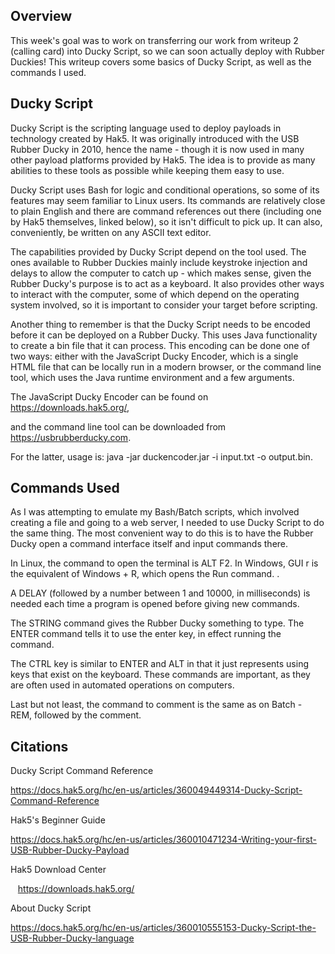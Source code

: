 Overview
--------

This week's goal was to work on transferring our work from writeup 2 (calling card) into Ducky Script, so we can soon actually deploy with Rubber Duckies! This writeup covers some basics of Ducky Script, as well as the commands I used.


Ducky Script
------------

Ducky Script is the scripting language used to deploy payloads in technology created by Hak5. It was originally introduced with the USB Rubber Ducky in 2010, hence the name - though it is now used in many other payload platforms provided by Hak5. The idea is to provide as many abilities to these tools as possible while keeping them easy to use.

Ducky Script uses Bash for logic and conditional operations, so some of its features may seem familiar to Linux users. Its commands are relatively close to plain English and there are command references out there (including one by Hak5 themselves, linked below), so it isn't difficult to pick up. It can also, conveniently, be written on any ASCII text editor.

The capabilities provided by Ducky Script depend on the tool used. The ones available to Rubber Duckies mainly include keystroke injection and delays to allow the computer to catch up - which makes sense, given the Rubber Ducky's purpose is to act as a keyboard. It also provides other ways to interact with the computer, some of which depend on the operating system involved, so it is important to consider your target before scripting.

Another thing to remember is that the Ducky Script needs to be encoded before it can be deployed on a Rubber Ducky. This uses Java functionality to create a bin file that it can process. This encoding can be done one of two ways: either with the JavaScript Ducky Encoder, which is a single HTML file that can be locally run in a modern browser, or the command line tool, which uses the Java runtime environment and a few arguments.

The JavaScript Ducky Encoder can be found on <https://downloads.hak5.org/>,

and the command line tool can be downloaded from <https://usbrubberducky.com>.

For the latter, usage is: java -jar duckencoder.jar -i input.txt -o output.bin.


Commands Used
-------------

As I was attempting to emulate my Bash/Batch scripts, which involved creating a file and going to a web server, I needed to use Ducky Script to do the same thing. The most convenient way to do this is to have the Rubber Ducky open a command interface itself and input commands there. 

In Linux, the command to open the terminal is ALT F2. In Windows, GUI r is the equivalent of Windows + R, which opens the Run command. . 

A DELAY (followed by a number between 1 and 10000, in milliseconds) is needed each time a program is opened before giving new commands.

The STRING command gives the Rubber Ducky something to type. The ENTER command tells it to use the enter key, in effect running the command.

The CTRL key is similar to ENTER and ALT in that it just represents using keys that exist on the keyboard. These commands are important, as they are often used in automated operations on computers.

Last but not least, the command to comment is the same as on Batch - REM, followed by the comment.



Citations
---------

Ducky Script Command Reference

   <https://docs.hak5.org/hc/en-us/articles/360049449314-Ducky-Script-Command-Reference>

Hak5's Beginner Guide 

   <https://docs.hak5.org/hc/en-us/articles/360010471234-Writing-your-first-USB-Rubber-Ducky-Payload>

Hak5 Download Center

   <https://downloads.hak5.org/>

About Ducky Script

   <https://docs.hak5.org/hc/en-us/articles/360010555153-Ducky-Script-the-USB-Rubber-Ducky-language>
